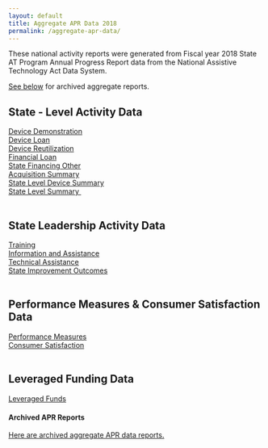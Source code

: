 ```yaml
---
layout: default
title: Aggregate APR Data 2018
permalink: /aggregate-apr-data/
---
```

<div class="container">
  <div class="row">

 <div class="col-12">

<p>These national activity reports were generated from Fiscal year 2018 State AT Program Annual Progress Report data from the National Assistive Technology Act Data System.</p>
<p><a href="#to2017">See below</a> for archived aggregate reports.</p>
<h2>State - Level Activity Data</h2>
<div><a href="/assets/aggr_reports18/Device Demo.html">Device Demonstration</a></div>
<div><a href="/assets/aggr_reports18/Device%20Loan.html">Device Loan</a></div>
<div><a href="/assets/aggr_reports18/Device%20Reutilization.html">Device Reutilization</a></div>
<div><a href="/assets/aggr_reports18/Financial%20Loan.html">Financial Loan</a></div>
<div><a href="/assets/aggr_reports18/State%20Financing%20Other.html">State Financing Other</a></div>
<div><a href="/assets/aggr_reports18/Acquisition%20Summary.html">Acquisition Summary</a></div>
<div><a href="/assets/aggr_reports18/State%20Level%20Device%20Summary.html">State Level Device Summary</a></div>
<div><a href="/assets/aggr_reports18/State%20Level%20Summary.html">State Level Summary&nbsp;</a></div>
<br>
<h2>State Leadership Activity Data</h2>
<div><a href="/assets/aggr_reports18/Training.html">Training</a></div>
<div><a href="/assets/aggr_reports18/Information%20&amp;%20Assistance.html">Information and Assistance</a></div>
<div><a href="/assets/aggr_reports18/Technical%20Assistance.html">Technical Assistance</a></div>
<div><a href="/assets/aggr_reports18/State%20Improvements.html">State Improvement Outcomes</a></div>
<br>
<h2>Performance Measures &amp; Consumer Satisfaction Data</h2>
<div><a href="/assets/aggr_reports18/Performance%20Measures.html">Performance Measures</a></div>
<div><a href="/assets/aggr_reports18/Consumer%20Satisfaction.html">Consumer Satisfaction</a></div>
<div>&nbsp;</div>
<h2>Leveraged Funding Data</h2>
<div><a href="/assets/aggr_reports18/Leveraged%20Funds.html">Leveraged Funds</a></div><div><h4 style="margin-top: 20px">Archived APR Reports</h4><p id="to2017"><a href="/aggregate-apr-data-2017">Here are archived aggregate APR data reports.</a></p></div>

</div>
</div>
</div>
